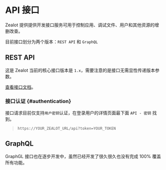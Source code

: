 # API 接口

Zealot 提供提供开发接口服务可用于控制应用、调试文件、用户和其他资源的增删改查。

目前接口划分为两个版本：`REST API` 和 `GraphQL`

## REST API

这是 Zealot 当前的核心接口版本是 `1.x`，需要注意的是接口无需显性传递版本参数。

[查看接口文档](/api/v1/zh-Hans)。

### 接口认证 {#authentication}

接口请求目前仅支持`用户密钥`认证，在登录用户的详情页面最下面 `API - 密钥` 找到。

> `https://YOUR_ZEALOT_URL/api?token=YOUR_TOKEN`

## GraphQL

GraphGL 接口也在逐步开发中，虽然已经开发了很久很久也没有完成 100% 覆盖所有功能。

